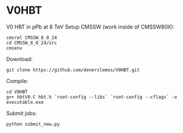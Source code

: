# V0HBT

V0 HBT in pPb at 8 TeV
Setup CMSSW (work inside of CMSSW80X):
```
cmsrel CMSSW_8_0_24
cd CMSSW_8_0_24/src
cmsenv
```
Download: 
```
git clone https://github.com/denerslemos/V0HBT.git
```
Compile:
```
cd V0HBT
g++ hbtV0.C hbt.h `root-config --libs` `root-config --cflags` -o executable.exe
```
Submit jobs:
```
python submit_new.py
```

